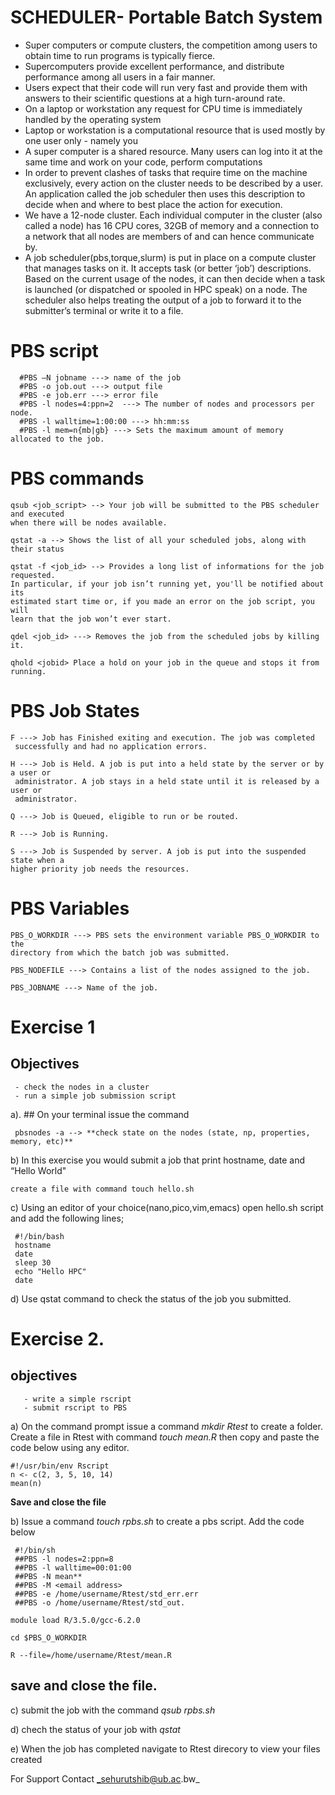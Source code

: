 # SCHEDULER- Portable Batch System

- Super computers or compute clusters, the competition among users to obtain time to run programs is typically fierce.
- Supercomputers provide excellent performance, and distribute performance among all users in a fair manner.
- Users expect that their code will run very fast and provide them with answers to their scientific questions at a high turn-around rate. 
- On a laptop or workstation any request for CPU time is immediately handled by the operating system
- Laptop or workstation is a computational resource that is used mostly by one user only - namely you
- A super computer is a shared resource. Many users can log into it at the same time and work on your code, perform computations 
- In order to prevent clashes of tasks that require time on the machine exclusively, every action on the cluster needs to be described by a user. An application called the job scheduler then uses this description to decide when and where to best place the action for execution.
- We have a 12-node cluster. Each individual computer in the cluster (also called a node) has 16 CPU cores, 32GB of memory and a connection to a network that all nodes are members of and can hence communicate by.
- A job scheduler(pbs,torque,slurm) is put in place on a compute cluster that manages tasks on it. It accepts task (or better ‘job’) descriptions. Based on the current usage of the nodes, it can then decide when a task is launched (or dispatched or spooled in HPC speak) on a node. The scheduler also helps treating the output of a job to forward it to the submitter’s terminal or write it to a file.

# PBS script
      #PBS –N jobname ---> name of the job
      #PBS -o job.out ---> output file
      #PBS -e job.err ---> error file
      #PBS -l nodes=4:ppn=2  ---> The number of nodes and processors per node.
      #PBS -l walltime=1:00:00 ---> hh:mm:ss
      #PBS -l mem=n{mb|gb} ---> Sets the maximum amount of memory allocated to the job.


# PBS commands

    qsub <job_script> --> Your job will be submitted to the PBS scheduler and executed
    when there will be nodes available.

    qstat -a --> Shows the list of all your scheduled jobs, along with their status

    qstat -f <job_id> --> Provides a long list of informations for the job requested.
    In particular, if your job isn’t running yet, you'll be notified about its
    estimated start time or, if you made an error on the job script, you will
    learn that the job won’t ever start.

    qdel <job_id> ---> Removes the job from the scheduled jobs by killing it.
   
    qhold <jobid> Place a hold on your job in the queue and stops it from running.

# PBS Job States

    F ---> Job has Finished exiting and execution. The job was completed
     successfully and had no application errors.

    H ---> Job is Held. A job is put into a held state by the server or by a user or
     administrator. A job stays in a held state until it is released by a user or
     administrator.

    Q ---> Job is Queued, eligible to run or be routed.

    R ---> Job is Running.

    S ---> Job is Suspended by server. A job is put into the suspended state when a
    higher priority job needs the resources.

# PBS Variables

    PBS_O_WORKDIR ---> PBS sets the environment variable PBS_O_WORKDIR to the
    directory from which the batch job was submitted.

    PBS_NODEFILE ---> Contains a list of the nodes assigned to the job.

    PBS_JOBNAME ---> Name of the job.

# Exercise 1
   ## Objectives
     - check the nodes in a cluster
     - run a simple job submission script 

a). ## On your terminal issue the command

     pbsnodes -a --> **check state on the nodes (state, np, properties, memory, etc)** 

b) In this exercise you would submit a job that print hostname, date and “Hello World"

    create a file with command touch hello.sh

c) Using an editor of your choice(nano,pico,vim,emacs) open hello.sh script and add the following lines;

     #!/bin/bash
     hostname
     date
     sleep 30
     echo "Hello HPC"
     date

d) Use qstat command to check the status of the job you submitted.

# Exercise 2. 
   ## objectives
       - write a simple rscript
       - submit rscript to PBS

a) On the command prompt issue a command _mkdir Rtest_ to create a folder. Create a file in Rtest with command _touch mean.R_ then copy and paste the code below using any editor. 
   
    #!/usr/bin/env Rscript
    n <- c(2, 3, 5, 10, 14)
    mean(n)
    
**Save and close the file** 

b) Issue a command _touch rpbs.sh_ to create a pbs script. Add the code below

     #!/bin/sh
     ##PBS -l nodes=2:ppn=8
     ##PBS -l walltime=00:01:00
     ##PBS -N mean**
     ##PBS -M <email address> 
     ##PBS -e /home/username/Rtest/std_err.err
     ##PBS -o /home/username/Rtest/std_out.

    module load R/3.5.0/gcc-6.2.0

    cd $PBS_O_WORKDIR

    R --file=/home/username/Rtest/mean.R

## save and close the file.

c) submit the job with the command _qsub rpbs.sh_

d) chech the status of your job with _qstat_

e)  When the job has completed navigate to Rtest direcory to view your files created


  For Support Contact _sehurutshib@ub.ac.bw_

